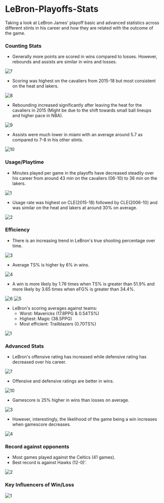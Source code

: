 # LeBron-Playoffs-Stats
Taking a look at LeBron James' playoff basic and advanced statistics across different stints in his career and how they are related with the outcome of the game. 


### Counting Stats

- Generally more points are scored in wins compared to losses. However, rebounds and assists are similar in wins and losses.

![7](https://user-images.githubusercontent.com/91514179/170218050-d6e21f33-4daf-4cc4-8129-28919029d8fe.PNG)

- Scoring was highest on the cavaliers from 2015-18 but most consistent on the heat and lakers.

![8](https://user-images.githubusercontent.com/91514179/170218914-b9b5476b-b0e7-43fb-9f8c-a240a66487c2.PNG)

- Rebounding increased significantly after leaving the heat for the cavaliers in 2015 (Might be due to the shift towards small ball lineups and higher pace in NBA).

![9](https://user-images.githubusercontent.com/91514179/170219265-ab6d84ff-2e22-4f0d-bc02-2e0f753b88f5.PNG)

- Assists were much lower in miami with an average around 5.7 as compared to 7-8 in his other stints.

![10](https://user-images.githubusercontent.com/91514179/170219576-0df2abf2-c24e-4073-b9ba-3661018c60bc.PNG)


### Usage/Playtime

- Minutes played per game in the playoffs have decreased steadily over his career from around 43 min on the cavaliers (06-10) to 36 min on the lakers.

![1](https://user-images.githubusercontent.com/91514179/170053350-267bdadd-094c-4a34-9851-65258c039b47.PNG)

- Usage rate was highest on CLE(2015-18) followed by CLE(2006-10) and was similar on the heat and lakers at around 30% on average.

![2](https://user-images.githubusercontent.com/91514179/170053989-a22967bb-654b-4e64-aeaf-5a37814ffda7.PNG)


### Efficiency

- There is an increasing trend in LeBron's true shooting percentage over time.

![3](https://user-images.githubusercontent.com/91514179/170054791-968d4594-0745-48dc-8ea9-5128b31fde74.PNG)

- Average TS% is higher by 6% in wins.

![4](https://user-images.githubusercontent.com/91514179/170055140-a73c850e-111a-4e23-a18f-6687cd9ed6b0.PNG)

- A win is more likely by 1.76 times when TS% is greater than 51.9% and more likely by 3.65 times when eFG% is greater than 34.4%.

![6](https://user-images.githubusercontent.com/91514179/170217124-9b333105-6b71-4605-b8af-1e53073b7596.PNG)
![5](https://user-images.githubusercontent.com/91514179/170217129-eeabe37d-b01f-41b8-989d-2fa2de91a436.PNG)

- LeBron's scoring averages against teams:
  - Worst: Mavericks (17.8PPG & 0.54TS%)
  - Highest: Magic (38.5PPG)
  - Most efficient: Trailblazers (0.70TS%)

![1](https://user-images.githubusercontent.com/91514179/170253020-5add3ceb-7e1d-46e9-b15e-a35f8c65afe5.PNG)


### Advanced Stats

- LeBron's offensive rating has increased while defensive rating has decreased over his career.

![7](https://user-images.githubusercontent.com/91514179/170061833-2ab04a8e-84ec-4ca9-b7bd-547ef73e462b.PNG)

- Offensive and defensive ratings are better in wins.

![10](https://user-images.githubusercontent.com/91514179/170062458-f74d8f28-8031-4b24-80df-50410e1fb9bb.PNG)

- Gamescore is 25% higher in wins than losses on average.

![3](https://user-images.githubusercontent.com/91514179/170213221-aee2e85b-cab2-4b98-a527-848b5d792696.PNG)

- However, interestingly, the likelihood of the game being a win increases when gamescore decreases.

![4](https://user-images.githubusercontent.com/91514179/170215588-15236437-fe0d-409b-8067-98f89ca190fd.PNG)


### Record against opponents

- Most games played against the Celtics (41 games).
- Best record is against Hawks (12-0)'.

![2](https://user-images.githubusercontent.com/91514179/170206078-358d3b45-3ff3-4552-8389-79fe77a0b2e4.PNG)


### Key Influencers of Win/Loss

![1](https://user-images.githubusercontent.com/91514179/170192095-e84d134a-127b-4d2a-926f-33287bc0bbd8.PNG)


